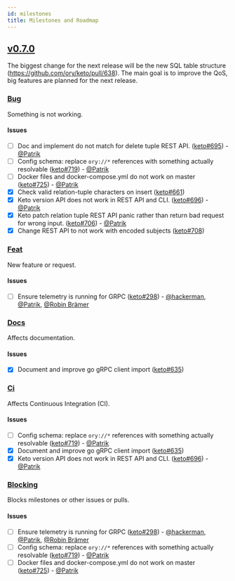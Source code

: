 ```yaml
---
id: milestones
title: Milestones and Roadmap
---
```


## [v0.7.0](https://github.com/ory/keto/milestone/5)

The biggest change for the next release will be the new SQL table structure
(https://github.com/ory/keto/pull/638). The main goal is to improve the QoS, big
features are planned for the next release.

### [Bug](https://github.com/ory/keto/labels/bug)

Something is not working.

#### Issues

- [ ] Doc and implement do not match for delete tuple REST API.
      ([keto#695](https://github.com/ory/keto/issues/695)) -
      [@Patrik](https://github.com/zepatrik)
- [ ] Config schema: replace `ory://*` references with something actually
      resolvable ([keto#719](https://github.com/ory/keto/issues/719)) -
      [@Patrik](https://github.com/zepatrik)
- [ ] Docker files and docker-compose.yml do not work on master
      ([keto#725](https://github.com/ory/keto/issues/725)) -
      [@Patrik](https://github.com/zepatrik)
- [x] Check valid relation-tuple characters on insert
      ([keto#661](https://github.com/ory/keto/issues/661))
- [x] Keto version API does not work in REST API and CLI.
      ([keto#696](https://github.com/ory/keto/issues/696)) -
      [@Patrik](https://github.com/zepatrik)
- [x] Keto patch relation tuple REST API panic rather than return bad request
      for wrong input. ([keto#706](https://github.com/ory/keto/issues/706)) -
      [@Patrik](https://github.com/zepatrik)
- [x] Change REST API to not work with encoded subjects
      ([keto#708](https://github.com/ory/keto/issues/708))

### [Feat](https://github.com/ory/keto/labels/feat)

New feature or request.

#### Issues

- [ ] Ensure telemetry is running for GRPC
      ([keto#298](https://github.com/ory/keto/issues/298)) -
      [@hackerman](https://github.com/aeneasr),
      [@Patrik](https://github.com/zepatrik),
      [@Robin Brämer](https://github.com/robinbraemer)

### [Docs](https://github.com/ory/keto/labels/docs)

Affects documentation.

#### Issues

- [x] Document and improve go gRPC client import
      ([keto#635](https://github.com/ory/keto/issues/635))

### [Ci](https://github.com/ory/keto/labels/ci)

Affects Continuous Integration (CI).

#### Issues

- [ ] Config schema: replace `ory://*` references with something actually
      resolvable ([keto#719](https://github.com/ory/keto/issues/719)) -
      [@Patrik](https://github.com/zepatrik)
- [x] Document and improve go gRPC client import
      ([keto#635](https://github.com/ory/keto/issues/635))
- [x] Keto version API does not work in REST API and CLI.
      ([keto#696](https://github.com/ory/keto/issues/696)) -
      [@Patrik](https://github.com/zepatrik)

### [Blocking](https://github.com/ory/keto/labels/blocking)

Blocks milestones or other issues or pulls.

#### Issues

- [ ] Ensure telemetry is running for GRPC
      ([keto#298](https://github.com/ory/keto/issues/298)) -
      [@hackerman](https://github.com/aeneasr),
      [@Patrik](https://github.com/zepatrik),
      [@Robin Brämer](https://github.com/robinbraemer)
- [ ] Config schema: replace `ory://*` references with something actually
      resolvable ([keto#719](https://github.com/ory/keto/issues/719)) -
      [@Patrik](https://github.com/zepatrik)
- [ ] Docker files and docker-compose.yml do not work on master
      ([keto#725](https://github.com/ory/keto/issues/725)) -
      [@Patrik](https://github.com/zepatrik)

